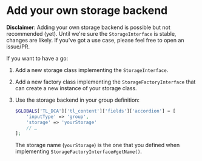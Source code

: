 # Add your own storage backend

**Disclaimer**: Adding your own storage backend is possible but not recommended 
(yet). Until we're sure the `StorageInterface` is stable, changes are likely.
If you've got a use case, please feel free to open an issue/PR.

If you want to have a go:

  1. Add a new storage class implementing the `StorageInterface`.
     
  1. Add a new factory class implementing the `StorageFactoryInterface` that 
     can create a new instance of your storage class.
     
  1. Use the storage backend in your group definition:
     ```php
     $GLOBALS['TL_DCA']['tl_content']['fields']['accordion'] = [
         'inputType' => 'group',
         'storage' => 'yourStorage'
         // …
     ];
     ```
     The storage name (`yourStorage`) is the one that you defined when 
     implementing `StorageFactoryInterface#getName()`.
